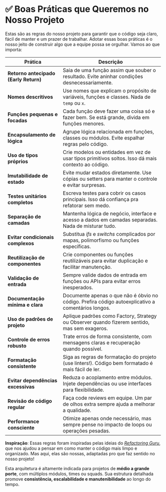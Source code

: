 # ✅ Boas Práticas que Queremos no Nosso Projeto

Estas são as regras do nosso projeto para garantir que o código seja claro, fácil de manter e um prazer de trabalhar. Adotar essas boas práticas é o nosso jeito de construir algo que a equipe possa se orgulhar. Vamos ao que importa:

| Prática                           | Descrição                                                                                          |
| --------------------------------- | -------------------------------------------------------------------------------------------------- |
| **Retorno antecipado (Early Return)** | Saia de uma função assim que souber o resultado. Evite aninhar condições desnecessariamente. |
| **Nomes descritivos**             | Use nomes que explicam o propósito de variáveis, funções e classes. Nada de `temp` ou `x`. |
| **Funções pequenas e focadas**    | Cada função deve fazer uma coisa só e fazer bem. Se está grande, divida em funções menores. |
| **Encapsulamento de lógica**      | Agrupe lógica relacionada em funções, classes ou módulos. Evite espalhar regras pelo código. |
| **Uso de tipos próprios**         | Crie modelos ou entidades em vez de usar tipos primitivos soltos. Isso dá mais contexto ao código. |
| **Imutabilidade de estado**       | Evite mudar estados diretamente. Use cópias ou setters para manter o controle e evitar surpresas. |
| **Testes unitários completos**    | Escreva testes para cobrir os casos principais. Isso dá confiança pra refatorar sem medo. |
| **Separação de camadas**          | Mantenha lógica de negócio, interface e acesso a dados em camadas separadas. Nada de misturar tudo. |
| **Evitar condicionais complexos** | Substitua *ifs* e *switchs* complicados por mapas, polimorfismo ou funções específicas. |
| **Reutilização de componentes**   | Crie componentes ou funções reutilizáveis para evitar duplicação e facilitar manutenção. |
| **Validação de entrada**          | Sempre valide dados de entrada em funções ou APIs para evitar erros inesperados. |
| **Documentação mínima e clara**   | Documente apenas o que não é óbvio no código. Prefira código autoexplicativo a comentários longos. |
| **Uso de padrões de projeto**     | Aplique padrões como Factory, Strategy ou Observer quando fizerem sentido, mas sem exageros. |
| **Controle de erros robusto**     | Trate erros de forma consistente, com mensagens claras e recuperação quando possível. |
| **Formatação consistente**        | Siga as regras de formatação do projeto (use linters!). Código bem formatado é mais fácil de ler. |
| **Evitar dependências excessivas** | Reduza o acoplamento entre módulos. Injete dependências ou use interfaces para flexibilidade. |
| **Revisão de código regular**     | Faça code reviews em equipe. Um par de olhos extra sempre ajuda a melhorar a qualidade. |
| **Performance consciente**        | Otimize apenas onde necessário, mas sempre pense no impacto de loops ou operações pesadas. |

**Inspiração**: Essas regras foram inspiradas pelas ideias do [*Refactoring Guru*](https://refactoring.guru/pt-br/refactoring/smells), que nos ajudou a pensar em como manter o código mais limpo e organizado. Mas aqui, elas são nossas, adaptadas pro que faz sentido no nosso projeto!

Esta arquitetura é altamente indicada para projetos de **médio a grande porte**, com múltiplos módulos, times ou squads. Sua estrutura detalhada promove **consistência, escalabilidade e manutenibilidade** ao longo do tempo. 